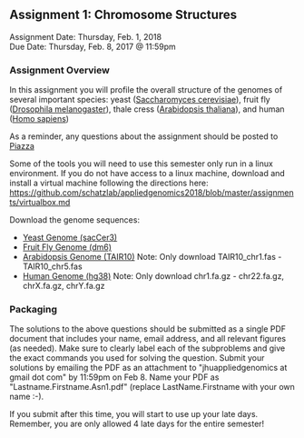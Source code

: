 ## Assignment 1: Chromosome Structures
Assignment Date: Thursday, Feb. 1, 2018 <br>
Due Date: Thursday, Feb. 8, 2017 @ 11:59pm <br>

### Assignment Overview

In this assignment you will profile the overall structure of the genomes of several important species: 
yeast ([Saccharomyces cerevisiae](https://en.wikipedia.org/wiki/Saccharomyces_cerevisiae)), 
fruit fly ([Drosophila melanogaster](https://en.wikipedia.org/wiki/Drosophila_melanogaster)), 
thale cress ([Arabidopsis thaliana](https://en.wikipedia.org/wiki/Arabidopsis_thaliana)),
and human ([Homo sapiens](https://en.wikipedia.org/wiki/Homo_sapiens))

As a reminder, any questions about the assignment should be posted to [Piazza](https://piazza.com/jhu/spring2017/600649/home)

Some of the tools you will need to use this semester only run in a linux environment. If you do not have access to a linux machine, download and install a virtual machine following the directions here: https://github.com/schatzlab/appliedgenomics2018/blob/master/assignments/virtualbox.md


Download the genome sequences:

- [Yeast Genome (sacCer3)](http://schatz-lab.org/appliedgenomics2018/assignments/assignment1/yeast.fa.gz)
- [Fruit Fly Genome (dm6)](http://hgdownload.cse.ucsc.edu/goldenPath/dm6/bigZips/dm6.fa.gz)
- [Arabidopsis Genome (TAIR10)](http://bit.ly/2GsXBsb) Note: Only download TAIR10_chr1.fas - TAIR10_chr5.fas
- [Human Genome (hg38)](http://hgdownload.soe.ucsc.edu/goldenPath/hg38/bigZips/hg38.fa.gz) Note: Only download chr1.fa.gz - chr22.fa.gz, chrX.fa.gz, chrY.fa.gz




### Packaging

The solutions to the above questions should be submitted as a single PDF document that includes your name, email address, and 
all relevant figures (as needed). Make sure to clearly label each of the subproblems and give the exact commands you used for 
solving the question. Submit your solutions by emailing the PDF as an attachment to "jhuappliedgenomics at gmail dot com" 
by 11:59pm on Feb 8. Name your PDF as "Lastname.Firstname.Asn1.pdf" (replace LastName.Firstname with your own name :-). 

If you submit after this time, you will start to use up your late days. Remember, you are only allowed 4 late days for the entire semester!



